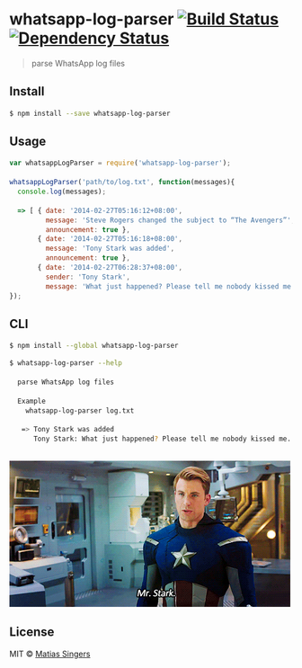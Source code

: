 # whatsapp-log-parser [![Build Status](http://img.shields.io/travis/matiassingers/whatsapp-log-parser.svg?style=flat-square)](https://travis-ci.org/matiassingers/whatsapp-log-parser) [![Dependency Status](http://img.shields.io/gemnasium/matiassingers/whatsapp-log-parser.svg?style=flat-square)](https://gemnasium.com/matiassingers/whatsapp-log-parser)
> parse WhatsApp log files

## Install

```sh
$ npm install --save whatsapp-log-parser
```


## Usage

```js
var whatsappLogParser = require('whatsapp-log-parser');

whatsappLogParser('path/to/log.txt', function(messages){
  console.log(messages);
  
  => [ { date: '2014-02-27T05:16:12+08:00',
         message: 'Steve Rogers changed the subject to “The Avengers”',
         announcement: true },
       { date: '2014-02-27T05:16:18+08:00',
         message: 'Tony Stark was added',
         announcement: true },
       { date: '2014-02-27T06:28:37+08:00',
         sender: 'Tony Stark',
         message: 'What just happened? Please tell me nobody kissed me.' } ]
});

```


## CLI

```sh
$ npm install --global whatsapp-log-parser
```

```sh
$ whatsapp-log-parser --help

  parse WhatsApp log files

  Example
    whatsapp-log-parser log.txt

   => Tony Stark was added
      Tony Stark: What just happened? Please tell me nobody kissed me.
    
```

![Tony Stark and Steve Rogers](avengers.gif)


## License

MIT © [Matias Singers](http://mts.io)

